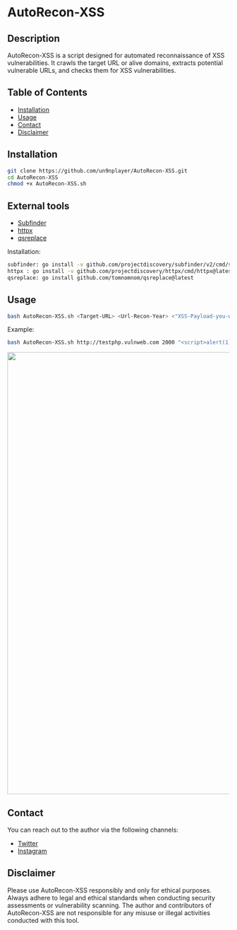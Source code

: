 # AutoRecon-XSS

## Description

AutoRecon-XSS is a script designed for automated reconnaissance of XSS vulnerabilities. It crawls the target URL or alive domains, extracts potential vulnerable URLs, and checks them for XSS vulnerabilities.

## Table of Contents

- [Installation](#installation)
- [Usage](#usage)
- [Contact](#contact)
- [Disclaimer](#disclaimer)

## Installation

```bash
git clone https://github.com/un9nplayer/AutoRecon-XSS.git
cd AutoRecon-XSS
chmod +x AutoRecon-XSS.sh
```
## External tools

- [Subfinder](https://github.com/projectdiscovery/subfinder)
- [httpx](https://github.com/projectdiscovery/httpx)
- [qsreplace](https://github.com/tomnomnom/qsreplace)

Installation:

```bash
subfinder: go install -v github.com/projectdiscovery/subfinder/v2/cmd/subfinder@latest
httpx : go install -v github.com/projectdiscovery/httpx/cmd/httpx@latest
qsreplace: go install github.com/tomnomnom/qsreplace@latest
```
## Usage

```bash
bash AutoRecon-XSS.sh <Target-URL> <Url-Recon-Year> <"XSS-Payload-you-wanna-Test">
```

Example:

```bash
bash AutoRecon-XSS.sh http://testphp.vulnweb.com 2000 "<script>alert(1)</script>"
```
<img src=https://github.com/un9nplayer/AutoRecon-XSS/blob/main/image.png width=1000>

## Contact

You can reach out to the author via the following channels:

- [Twitter](https://twitter.com/Un9nPlayer)
- [Instagram](https://instagram.com/Un9nPlayer)

## Disclaimer

Please use AutoRecon-XSS responsibly and only for ethical purposes. Always adhere to legal and ethical standards when conducting security assessments or vulnerability scanning. The author and contributors of AutoRecon-XSS are not responsible for any misuse or illegal activities conducted with this tool.
